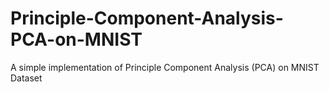 # Principle-Component-Analysis-PCA-on-MNIST
A simple implementation of Principle Component Analysis (PCA) on MNIST Dataset
